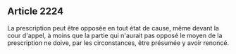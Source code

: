 Article 2224
----
La prescription peut être opposée en tout état de cause, même devant la cour
d'appel, à moins que la partie qui n'aurait pas opposé le moyen de la
prescription ne doive, par les circonstances, être présumée y avoir renoncé.
